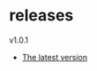 # releases

v1.0.1

* [The latest version](https://github.com/inkdropapp/releases/releases/latest)

